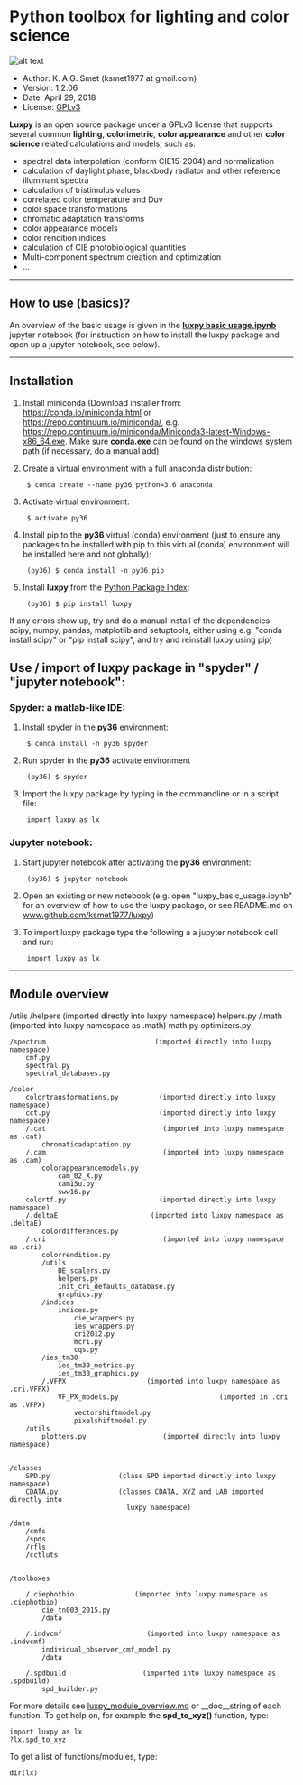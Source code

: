 # Python toolbox for lighting and color science
![alt text][logo]

[logo]: https://github.com/ksmet1977/luxpy/blob/master/images/LUXPY__logo.jpg

* Author: K. A.G. Smet (ksmet1977 at gmail.com)
* Version: 1.2.06
* Date: April 29, 2018
* License: [GPLv3](https://github.com/ksmet1977/luxpy/blob/master/LICENSE.md)

**Luxpy** is an open source package under a GPLv3 license that supports several common
**lighting**, **colorimetric**, **color appearance** and other **color science**
 related calculations and models, such as:
* spectral data interpolation (conform CIE15-2004) and normalization
* calculation of daylight phase, blackbody radiator and other reference illuminant spectra
* calculation of tristimulus values
* correlated color temperature and Duv
* color space transformations
* chromatic adaptation transforms 
* color appearance models 
* color rendition indices 
* calculation of CIE photobiological quantities
* Multi-component spectrum creation and optimization
* ...

-------------------------------------------------------------------------------
## How to use (basics)?
An overview of the basic usage is given in the [**luxpy basic usage.ipynb**](https://github.com/ksmet1977/luxpy/blob/master/luxpy_basic_usage.ipynb) jupyter notebook (for instruction on how to install the luxpy package and open up a jupyter notebook, see below).

-------------------------------------------------------------------------------
## Installation
1. Install miniconda (Download installer from: https://conda.io/miniconda.html or https://repo.continuum.io/miniconda/, e.g. https://repo.continuum.io/miniconda/Miniconda3-latest-Windows-x86_64.exe. Make sure **conda.exe** can be found on the windows system path (if necessary, do a manual add)
		
2. Create a virtual environment with a full anaconda distribution:

		
        $ conda create --name py36 python=3.6 anaconda
    
		
3. Activate virtual environment:


        $ activate py36
    
		
4. Install pip to the **py36** virtual (conda) environment (just to ensure any packages to be installed with pip to this virtual (conda) environment will be installed here and not globally):


        (py36) $ conda install -n py36 pip
    
		
5. Install **luxpy** from the [Python Package Index](https://pypi.python.org/pypi/luxpy/):


        (py36) $ pip install luxpy
    
		
If any errors show up, try and do a manual install of the dependencies: scipy, numpy, pandas, matplotlib and setuptools,
either using e.g. "conda install scipy" or "pip install scipy", and try and reinstall luxpy using pip) 

## Use / import of luxpy package in "spyder" / "jupyter notebook":

### Spyder: a matlab-like IDE:
		
1. Install spyder in the **py36** environment:


        $ conda install -n py36 spyder 

		
			
2. Run spyder in the **py36** activate environment


        (py36) $ spyder
        
		
3. Import the luxpy package by typing in the commandline or in a script file:


        import luxpy as lx 
        
		
### Jupyter notebook:
	
1. Start jupyter notebook after activating the **py36** environment:


        (py36) $ jupyter notebook
        
		
2. Open an existing or new notebook (e.g. open "luxpy_basic_usage.ipynb" for an overview of how to use the luxpy package, or see README.md on www.github.com/ksmet1977/luxpy)
			
3. To import luxpy package type the following a a jupyter notebook cell and run:
			

        import luxpy as lx


-------------------------------------------------------------------------------
## Module overview
    
   /utils
		/helpers                         (imported directly into luxpy namespace)
         helpers.py
		/.math                           (imported into luxpy namespace as .math)
			math.py
			optimizers.py
	
	/spectrum                           (imported directly into luxpy namespace)
		cmf.py
		spectral.py
		spectral_databases.py
	
	/color
		colortransformations.py          (imported directly into luxpy namespace)
		cct.py                           (imported directly into luxpy namespace)	
		/.cat                             (imported into luxpy namespace as .cat)
			chromaticadaptation.py	
		/.cam                             (imported into luxpy namespace as .cam)
			colorappearancemodels.py
				cam_02_X.py
				cam15u.py
				sww16.py
		colortf.py                       (imported directly into luxpy namespace)	
		/.deltaE                       (imported into luxpy namespace as .deltaE)
			colordifferences.py	
		/.cri                             (imported into luxpy namespace as .cri)
    		colorrendition.py
			/utils
				DE_scalers.py
				helpers.py
				init_cri_defaults_database.py
				graphics.py
			/indices
				indices.py
					cie_wrappers.py
					ies_wrappers.py
					cri2012.py
					mcri.py
					cqs.py
			/ies_tm30
				ies_tm30_metrics.py
				ies_tm30_graphics.py		
			/.VFPX                    (imported into luxpy namespace as .cri.VFPX)
				VF_PX_models.py                         (imported in .cri as .VFPX)
					vectorshiftmodel.py
					pixelshiftmodel.py
		/utils
			plotters.py                   (imported directly into luxpy namespace)
				
		
	/classes
		SPD.py                 (class SPD imported directly into luxpy namespace)
		CDATA.py               (classes CDATA, XYZ and LAB imported directly into
                        		 luxpy namespace)
		
	/data
		/cmfs
		/spds
		/rfls
		/cctluts

		
	/toolboxes
		
		/.ciephotbio               (imported into luxpy namespace as .ciephotbio)
			cie_tn003_2015.py
			/data
			
		/.indvcmf                     (imported into luxpy namespace as .indvcmf)
			individual_observer_cmf_model.py
			/data
		
		/.spdbuild                   (imported into luxpy namespace as .spdbuild)
			spd_builder.py
    
    
For more details see [luxpy_module_overview.md](https://github.com/ksmet1977/luxpy/blob/master/luxpy_module_overview.md) 
or \__doc__string of each function. To get help on, for example the **spd_to_xyz()** function, type:


    import luxpy as lx
    ?lx.spd_to_xyz
    
To get a list of functions/modules, type:


    dir(lx)

